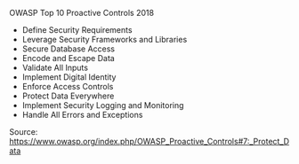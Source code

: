 OWASP Top 10 Proactive Controls 2018

- Define Security Requirements
- Leverage Security Frameworks and Libraries
- Secure Database Access
- Encode and Escape Data
- Validate All Inputs
- Implement Digital Identity
- Enforce Access Controls
- Protect Data Everywhere
- Implement Security Logging and Monitoring
- Handle All Errors and Exceptions

Source: https://www.owasp.org/index.php/OWASP_Proactive_Controls#7:_Protect_Data
